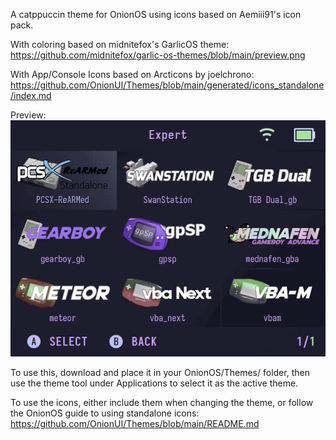 A catppuccin theme for OnionOS using icons based on Aemiii91's icon pack. 

With coloring based on midnitefox's GarlicOS theme: https://github.com/midnitefox/garlic-os-themes/blob/main/preview.png

With App/Console Icons based on Arcticons by joelchrono: https://github.com/OnionUI/Themes/blob/main/generated/icons_standalone/index.md


Preview:
![](https://github.com/PatientSeb/OnionOs-catppuccin/blob/main/demo2.gif)


To use this, download and place it in your OnionOS/Themes/ folder, then use the theme tool under Applications to select it as the active theme. 

To use the icons, either include them when changing the theme, or follow the OnionOS guide to using standalone icons: https://github.com/OnionUI/Themes/blob/main/README.md
